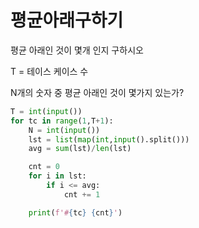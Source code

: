 # 평균아래구하기

평균 아래인 것이 몇개 인지 구하시오

T = 테이스 케이스 수

N개의 숫자 중 평균 아래인 것이 몇가지 있는가?

```python
T = int(input())
for tc in range(1,T+1):
    N = int(input())
    lst = list(map(int,input().split()))
    avg = sum(lst)/len(lst)

    cnt = 0
    for i in lst:
        if i <= avg:
            cnt += 1

    print(f'#{tc} {cnt}')
```

